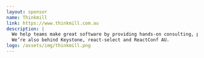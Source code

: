 ```yaml
---
layout: sponsor
name: Thinkmill
link: https://www.thinkmill.com.au
description: |
  We help teams make great software by providing hands-on consulting, product development, and training.
  We’re also behind Keystone, react-select and ReactConf AU.
logo: /assets/img/thinkmill.png
---
```

